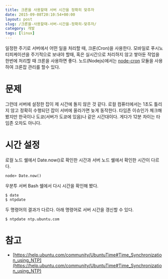 ```yaml
---
title: 크론을 사용할때 서버 시간을 정확히 맞추자
date: 2015-09-08T20:10:54+00:00
layout: post
slug: /크론을-사용할때-서버-시간을-정확히-맞추자/
category: 개발
tags: [linux]
---
```


일정한 주기로 서버에서 어떤 일을 처리할 때, 크론(Cron)을 사용한다. 모바일로 푸시노티피케이션을 주기적으로 보내야 할때, 혹은 실시간으로 처리하지 않고 쌓아둔 작업을 한번에 처리할 때 크론을 사용하면 좋다. 노드(Nodejs)에서는 [node-cron](https://github.com/ncb000gt/node-cron) 모듈을 사용하여 크론잡 관리를 할수 있다.

# 문제

그런데 서버에 설정한 잡이 제 시간에 돌지 않은 것 같다. 로컬 컴퓨터에서는 1초도 틀리지 않고 정확히 수행되던 잡이 서버에 올라가면 늦게 동작한다. 타임존 이슈인가 체크해 봤지만 한국이나 도쿄(서버가 도쿄에 있음)나 같은 시간대이다. 게다가 12분 차이는 타임존 오차도 아니다.

# 시간 설정

로컬 노드 쉘에서 Date.now()로 확인한 시간과 서버 노드 쉘에서 확인한 시간이 다르다.

```
node> Date.now()
```

우분투 서버 Bash 쉘에서 다시 시간을 확인해 봤다.

```
$ date
$ ntpdate
```

두 명령어의 결과가 다르다. 아래 명령어로 서버 시간을 갱신할 수 있다.

```
$ ntpdate ntp.ubuntu.com
```

# 참고

- [https://help.ubuntu.com/community/UbuntuTime#Time_Synchronization_using_NTP](https://help.ubuntu.com/community/UbuntuTime#Time_Synchronization_using_NTP)
